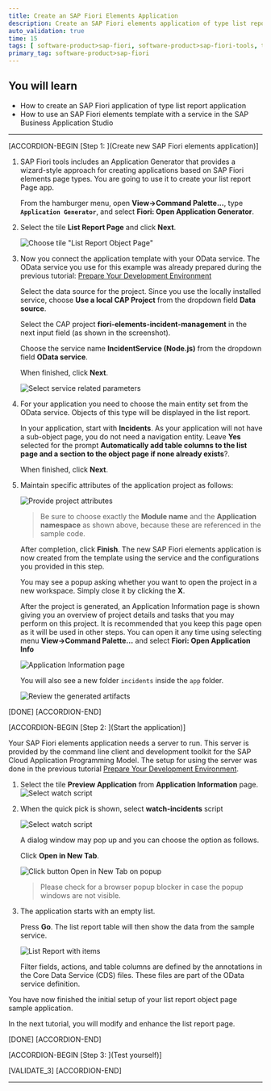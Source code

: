 ```yaml
---
title: Create an SAP Fiori Elements Application
description: Create an SAP Fiori elements application of type list report object page based on the SAP Cloud Application Programming Model.
auto_validation: true
time: 15
tags: [ software-product>sap-fiori, software-product>sap-fiori-tools, tutorial>beginner, software-product>sap-fiori, software-product>sap-business-application-studio, software-product-function>sap-cloud-application-programming-model, software-product>sap-business-technology-platform]
primary_tag: software-product>sap-fiori
---
```

## You will learn
- How to create an SAP Fiori application of type list report application
- How to use an SAP Fiori elements template with a service in the SAP Business Application Studio

---

[ACCORDION-BEGIN [Step 1: ](Create new SAP Fiori elements application)]

1. SAP Fiori tools includes an Application Generator that provides a wizard-style approach for creating applications based on SAP Fiori elements page types. You are going to use it to create your list report Page app.

    From the hamburger menu, open **View->Command Palette...**, type **`Application Generator`**, and select **Fiori: Open Application Generator**.

2. Select the tile **List Report Page** and click **Next**.

    ![Choose tile "List Report Object Page"](choose-tile-list-report.png)

3. Now you connect the application template with your OData service. The OData service you use for this example was already prepared during the previous tutorial:  [Prepare Your Development Environment](fiori-tools-cap-prepare-dev-env)

    Select the data source for the project. Since you use the locally installed service, choose **Use a local CAP Project** from the dropdown field **Data source**.

    Select the CAP project **fiori-elements-incident-management** in the next input field (as shown in the screenshot).

    Choose the service name **IncidentService (Node.js)** from the dropdown field **OData service**.

    When finished, click **Next**.

    ![Select service related parameters](enter-service-parameters.png)

4. For your application you need to choose the main entity set from the OData service. Objects of this type will be displayed in the list report.

    In your application, start with **Incidents**. As your application will not have a sub-object page, you do not need a navigation entity. 
    Leave **Yes** selected for the prompt **Automatically add table columns to the list page and a section to the object page if none already exists**?.

    When finished, click **Next**.

5. Maintain specific attributes of the application project as follows:

    ![Provide project attributes](provide-project-attributes.png)

    >Be sure to choose exactly the **Module name** and the **Application namespace** as shown above, because these are referenced in the sample code.

    After completion, click **Finish**. The new SAP Fiori elements application is now created from the template using the service and the configurations you provided in this step.

    You may see a popup asking whether you want to open the project in a new workspace. Simply close it by clicking the  **X**.

    After the project is generated, an Application Information page is shown giving you an overview of project details and tasks that you may perform on this project. It is recommended that you keep this page open as it will be used in other steps. You can open it any time using selecting menu **View->Command Palette...** and select **Fiori: Open Application Info**
    
     ![Application Information page](application-info-page.png)

    You will also see a new folder `incidents` inside the `app` folder.

    ![Review the generated artifacts](review-generated-artifacts.png)

[DONE]
[ACCORDION-END]

[ACCORDION-BEGIN [Step 2: ](Start the application)]

Your SAP Fiori elements application needs a server to run. This server is provided by the command line client and development toolkit for the SAP Cloud Application Programming Model. The setup for using the server was done in the previous tutorial [Prepare Your Development Environment](fiori-tools-cap-prepare-dev-env).

1. Select the tile **Preview Application** from **Application Information** page.
   ![Select watch script](preview-application.png)

2. When the quick pick is shown, select **watch-incidents** script

    ![Select watch script](select-watch-script.png)

    A dialog window may pop up and you can choose the option as follows.

    Click  **Open in New Tab**.

    ![Click button Open in New Tab on popup](click-open-in-new-tab.png)

    >Please check for a browser popup blocker in case the popup windows are not visible.

3. The application starts with an empty list.

    Press **Go**. The list report table will then show the data from the sample service.

    ![List Report with items](list-report-go.png)

    Filter fields, actions, and table columns are defined by the annotations in the Core Data Service (CDS) files. These files are part of the OData service definition.

You have now finished the initial setup of your list report object page sample application.

In the next tutorial, you will modify and enhance the list report page.

[DONE]
[ACCORDION-END]

[ACCORDION-BEGIN [Step 3: ](Test yourself)]


[VALIDATE_3]
[ACCORDION-END]



---
